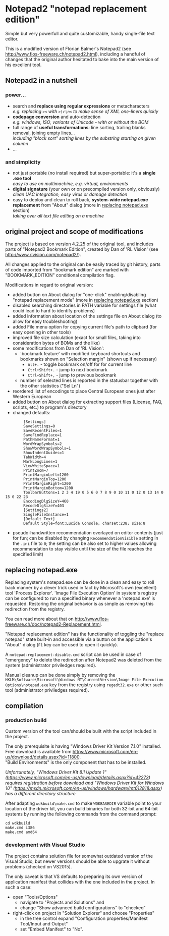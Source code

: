 ﻿
# Notepad2 "notepad replacement edition"

Simple but very powerfull and quite customizable, handy single-file text editor.

This is a modified version of Florian Balmer's Notepad2 (see <http://www.flos-freeware.ch/notepad2.html>), including a handful of changes that the original author hesitated to bake into the main version of his excellent tool. 

## Notepad2 in a nutshell

### power...

- search and **replace using regular expressions** or metacharacters  
  *e.g. replacing `><` with `>\r\n<` to make sense of XML one-liners quickly*
- **codepage conversion** and auto-detection  
  *e.g. windows, ISO, variants of Unicode - with or without the BOM*
- full range of **useful transformations**: line sorting, trailing blanks removal, joining empty lines...  
  *including "block sort" sorting lines by the substring starting on given column* 
- ...

### and simplicity

- not just portable (no install required) but super-portable: it's a **single .exe tool**     
  *easy to use on multimachine, e.g. virtual, environments*
- **digital signature** (your own or on precompiled version only, obviously)  
  *clean UAC integration, easy virus or damage detection*
- easy to deploy and clean to roll back, **system-wide notepad.exe replacement** from "About" dialog (more in [replacing notepad.exe](#replacing-notepad-exe) section)  
  *taking over all text file editing on a machine*

## original project and scope of modifications

The project is based on version 4.2.25 of the original tool, and includes parts of "Notepad2 Bookmark Edition", created by Dan of 'RL Vision' (see <http://www.rlvision.com/notepad2/>).

All changes applied to the original can be easily traced by git history, parts of code imported from "bookmark edition" are marked with "BOOKMARK_EDITION" conditional compilation flag.

Modifications in regard to original version:

  - added button on About dialog for "one-click" enabling/disabling "notepad replacement mode" (more in [replacing notepad.exe](#replacing-notepad-exe) section)
  - disabled searching directories in PATH variable for settings file (what could lead to hard to identify problems)
  - added information about location of the settings file on About dialog (to allow for easy troubleshooting)  
  - added File menu option for copying current file's path to clipbard (for easy opening in other tools)
  - improved file size calculation (exact for small files, taking into consideration bytes of BOMs and the like)
  - some modifications from Dan of 'RL Vision':
    - 'bookmark feature' with modified keyboard shortcuts and bookmarks shown on "Selection margin" (shown up if necessary)
        - `Alt+.` - toggle bookmark on/off for for current line
        - `Ctrl+Shift+.` - jump to next bookmark
        - `Ctrl+Shift+,` - jump to previous bookmark
    - number of selected lines is reported in the statusbar together 
      with the other statistics ("Sel Ln")
  - reordered list of encodings to place Central European ones just after
    Western European
  - added button on About dialog for extracting support files (License, 
    FAQ, scripts, etc.) to program's directory
  - changed defaults:
```
        [Settings]
        SaveSettings=0
        SaveRecentFiles=1
        SaveFindReplace=1
        PathNameFormat=1
        WordWrapSymbols=2
        ShowWordWrapSymbols=1
        ShowIndentGuides=1
        TabWidth=4
        MarkLongLines=1
        ViewWhiteSpace=1
        PrintZoom=7
        PrintMarginLeft=1200
        PrintMarginTop=1200
        PrintMarginRight=1200
        PrintMarginBottom=1200
        ToolbarButtons=1 2 3 4 19 0 5 6 0 7 8 9 0 10 11 0 12 0 13 14 0 15 0 22 23
        EncodingDlgSizeY=460
        RecodeDlgSizeY=403
        [Settings2]
        SingleFileInstance=1
        [Default Text]
        Default Style=font:Lucida Console; charset:238; size:8
```
  - pseudo-handwritten recommendation overlayed on editor contents (just for fun; can be disabled by changing `RecommendationVisible` setting in the `.ini` file to `0`; the setting can be also set to higher values allowing recommendation to stay visible until the size of the file reaches the specified limit)

## replacing notepad.exe
 
Replacing system's notepad.exe can be done in a clean and easy to roll back manner by a clever trick used in fact by Microsoft's own (excellent) tool 'Process Explorer'. 'Image File Execution Option' in system's registry can be configured to run a specified binary whenever a 'notepad.exe' is requested. Restoring the original behavior is as simple as removing this redirection from the registry.

You can read more about that on <http://www.flos-freeware.ch/doc/notepad2-Replacement.html>. 

"Notepad replacement edition" has the functionality of toggling the "replace notepad" state built-in and accessible via a button on the application's "About" dialog (`F1` key can be used to open it quickly). 

A `notepad-replacement-disable.cmd` script can be used in case of "emergency" to delete the redirection after Notepad2 was deleted from the system (administrator priviledges required).

Manual cleanup can be done simply by removing the `HKLM\Software\Microsoft\Windows NT\CurrentVersion\Image File Execution Options\notepad.exe` key from the registry using `regedt32.exe` or other such tool (administrator priviledges required).

## compilation

### production build

Custom version of the tool can/should be built with the script included in the project.

The only prerequisite is having "Windows Driver Kit Version 7.1.0" installed. Free download is available from <https://www.microsoft.com/en-us/download/details.aspx?id=11800>.  
"Build Environments" is the only component that has to be installed.

*Unfortunately, "Windows Driver Kit 8.1 Update 1" (<https://www.microsoft.com/en-us/download/details.aspx?id=42273>) requires registration before download and "Windows Driver Kit for Windows 10" (<https://msdn.microsoft.com/en-us/windows/hardware/mt612818.aspx>) has a different directory structure*

After adapting `wdkbuild\make.cmd` to make `WDKBASEDIR` variable point to your location of the driver kit, you can build binaries for both 32-bit and 64-bit systems by running the following commands from the command prompt:
```
cd wdkbuild
make.cmd i386
make.cmd amd64
```  

### development with Visual Studio

The project contains solution file for somewhat outdated version of the Visual Studio, but newer versions should be able to upgrate it without problems (checked on VS2015).

The only caveat is that VS defaults to preparing its own version of application manifest that collides with the one included in the project. In such a case:
- open "Tools/Options"
    - navigate to "Projects and Solutions" and
    - change "Show advanced build configurations" to "checked"
- right-click on project in "Solution Explorer" and choose "Properties"
    - in the tree control expand "Configuration properties/Manifest Tool/Input and Output"
    - set "Embed Manifest" to "No".

